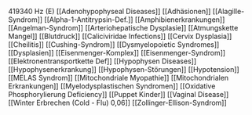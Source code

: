 419340 Hz (E)
[[Adenohypophyseal Diseases]]
[[Adhäsionen]]
[[Alagille-Syndrom]]
[[Alpha-1-Antitrypsin-Def.]]
[[Amphibienerkrankungen]]
[[Angelman-Syndrom]]
[[Arteriohepatische Dysplasie]]
[[Atmungskette Mangel]]
[[Blutdruck]]
[[Caliciviridae Infections]]
[[Cervix Dysplasia]]
[[Cheilitis]]
[[Cushing-Syndrom]]
[[Dysmyelopoietic Syndromes]]
[[Dysplasien]]
[[Eisenmenger-Komplex]]
[[Eisenmenger-Syndrom]]
[[Elektronentransportkette Def]]
[[Hypophysen Diseases]]
[[Hypophysenerkrankung]]
[[Hypophysen-Störungen]]
[[Hypotension]]
[[MELAS Syndrom]]
[[Mitochondriale Myopathie]]
[[Mitochondrialen Erkrankungen]]
[[Myelodysplastischen Syndromen]]
[[Oxidative Phosphorylierung Deficiency]]
[[Puppet Kinder]]
[[Vaginal Disease]]
[[Winter Erbrechen (Cold - Flu) 0,06]]
[[Zollinger-Ellison-Syndrom]]